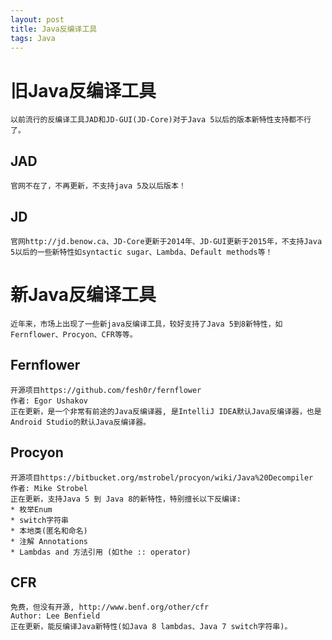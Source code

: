 ```yaml
---
layout: post
title: Java反编译工具
tags: Java
---
```


# 旧Java反编译工具
	以前流行的反编译工具JAD和JD-GUI(JD-Core)对于Java 5以后的版本新特性支持都不行了。

## JAD
	官网不在了，不再更新，不支持java 5及以后版本！

## JD
	官网http://jd.benow.ca、JD-Core更新于2014年、JD-GUI更新于2015年，不支持Java 5以后的一些新特性如syntactic sugar、Lambda、Default methods等！

# 新Java反编译工具
	近年来，市场上出现了一些新java反编译工具，较好支持了Java 5到8新特性，如Fernflower、Procyon、CFR等等。

## Fernflower
	开源项目https://github.com/fesh0r/fernflower  
	作者: Egor Ushakov  
	正在更新，是一个非常有前途的Java反编译器, 是IntelliJ IDEA默认Java反编译器，也是Android Studio的默认Java反编译器。

## Procyon
	开源项目https://bitbucket.org/mstrobel/procyon/wiki/Java%20Decompiler
	作者: Mike Strobel
	正在更新，支持Java 5 到 Java 8的新特性，特别擅长以下反编译:
	* 枚举Enum
	* switch字符串
	* 本地类(匿名和命名)
	* 注解 Annotations
	* Lambdas and 方法引用 (如the :: operator)

## CFR
	免费，但没有开源, http://www.benf.org/other/cfr  
	Author: Lee Benfield  
	正在更新，能反编译Java新特性(如Java 8 lambdas、Java 7 switch字符串)。